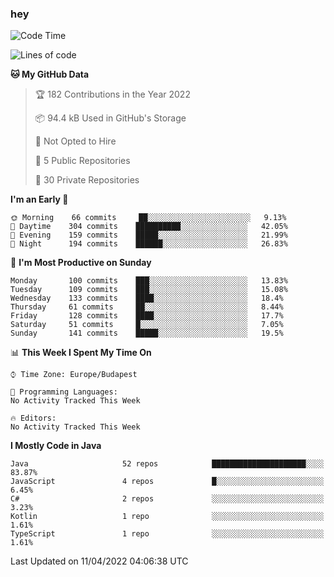 ### hey

<!--START_SECTION:waka-->
![Code Time](http://img.shields.io/badge/Code%20Time-653%20hrs%207%20mins-blue)

![Lines of code](https://img.shields.io/badge/From%20Hello%20World%20I%27ve%20Written-485%20Thousand%20lines%20of%20code-blue)

**🐱 My GitHub Data** 

> 🏆 182 Contributions in the Year 2022
 > 
> 📦 94.4 kB Used in GitHub's Storage 
 > 
> 🚫 Not Opted to Hire
 > 
> 📜 5 Public Repositories 
 > 
> 🔑 30 Private Repositories  
 > 
**I'm an Early 🐤** 

```text
🌞 Morning    66 commits     ██░░░░░░░░░░░░░░░░░░░░░░░   9.13% 
🌆 Daytime    304 commits    ██████████░░░░░░░░░░░░░░░   42.05% 
🌃 Evening    159 commits    █████░░░░░░░░░░░░░░░░░░░░   21.99% 
🌙 Night      194 commits    ██████░░░░░░░░░░░░░░░░░░░   26.83%

```
📅 **I'm Most Productive on Sunday** 

```text
Monday       100 commits    ███░░░░░░░░░░░░░░░░░░░░░░   13.83% 
Tuesday      109 commits    ███░░░░░░░░░░░░░░░░░░░░░░   15.08% 
Wednesday    133 commits    ████░░░░░░░░░░░░░░░░░░░░░   18.4% 
Thursday     61 commits     ██░░░░░░░░░░░░░░░░░░░░░░░   8.44% 
Friday       128 commits    ████░░░░░░░░░░░░░░░░░░░░░   17.7% 
Saturday     51 commits     █░░░░░░░░░░░░░░░░░░░░░░░░   7.05% 
Sunday       141 commits    █████░░░░░░░░░░░░░░░░░░░░   19.5%

```


📊 **This Week I Spent My Time On** 

```text
⌚︎ Time Zone: Europe/Budapest

💬 Programming Languages: 
No Activity Tracked This Week

🔥 Editors: 
No Activity Tracked This Week

```

**I Mostly Code in Java** 

```text
Java                     52 repos            █████████████████████░░░░   83.87% 
JavaScript               4 repos             █░░░░░░░░░░░░░░░░░░░░░░░░   6.45% 
C#                       2 repos             ░░░░░░░░░░░░░░░░░░░░░░░░░   3.23% 
Kotlin                   1 repo              ░░░░░░░░░░░░░░░░░░░░░░░░░   1.61% 
TypeScript               1 repo              ░░░░░░░░░░░░░░░░░░░░░░░░░   1.61%

```



 Last Updated on 11/04/2022 04:06:38 UTC
<!--END_SECTION:waka-->
